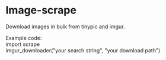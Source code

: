 # Image-scrape
Download images in bulk from tinypic and imgur.  

Example code:  
import scrape  
imgur_downloader("your search string", "your download path")

